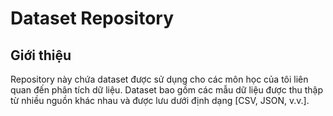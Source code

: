 # Dataset Repository

## Giới thiệu
Repository này chứa dataset được sử dụng cho các môn học của tôi liên quan đến phân tích dữ liệu. Dataset bao gồm các mẫu dữ liệu được thu thập từ nhiều nguồn khác nhau và được lưu dưới định dạng [CSV, JSON, v.v.].


